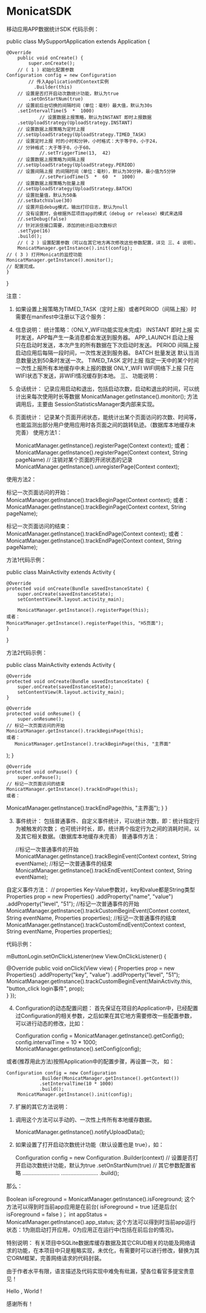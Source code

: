 # MonicatSDK
移动应用APP数据统计SDK
代码示例：

public class MySupportApplication extends Application {

	@Override
    	public void onCreate() {
        	super.onCreate();
		// ( 1 ) 初始化配置参数
	Configuration config = new Configuration
			// 传入Application的Context实例
              .Builder(this)
		// 设置是否打开启动次数统计功能，默认为true
        	.setOnStartNum(true)
		// 设置前后台切换的间隔时间（单位：毫秒）最大值，默认为30s
		.setIntervalTime(5  *  1000)
                // 设置数据上报策略，默认为INSTANT 即时上报数据
		.setUploadStrategy(UploadStrategy.INSTANT)
		// 设置数据上报策略为定时上报
		//.setUploadStrategy(UploadStrategy.TIMED_TASK)
		// 设置定时上报 时的小时和分钟，小时格式：大于等于0，小于24，
		// 分钟格式：大于等于0，小于60。
                //.setTriggerTime(13,  42)
		// 设置数据上报策略为间隔上报
		//.setUploadStrategy(UploadStrategy.PERIOD)
		// 设置间隔上报 的间隔时间（单位：毫秒），默认为30分钟，最小值为5分钟
                //.setPeriodTime(5  *  60  *  1000)
		// 设置数据上报策略为批量上报
		//.setUploadStrategy(UploadStrategy.BATCH)
		// 设置批量值，默认为50条
		//.setBatchValue(30)
		// 设置开启debug模式，输出打印日志，默认为null
		// 没有设置时，会根据外层项目app的模式（debug or release）模式来选择
		//.setDebug(false)
		// 针对派信接口需要，添加的统计启动次数标识
		.setType(16)
		.build();
        // ( 2 ) 设置配置参数（可以在其它地方再次修改这些参数配置，详见 三、4 说明）。
        MonicatManager.getInstance().init(config);
	// ( 3 ) 打开Monicat的监控功能
	MonicatManager.getInstance().monitor();
	// 配置完成。
    }
}


注意：
1)	如果设置上报策略为TIMED_TASK（定时上报）或者PERIOD（间隔上报）时需要在manifest中注册以下这个服务：

<service android:name="com.windfallsheng.monicat.service.TimedService">
    <intent-filter>
        <action android:name="monicat.service.action.timedservice_timed_upload" />
    </intent-filter>
</service>

4.	信息说明：
统计策略：（ONLY_WIFI功能实现未完成）
INSTANT	即时上报	实时发送，APP每产生一条消息都会发送到服务器。
APP_LAUNCH	启动上报	只在启动时发送，本次产生的所有数据在下次启动时发送。
PERIOD	间隔上报	启动应用后每隔一段时间，一次性发送到服务器。
BATCH	批量发送	默认当消息数量达到50条时发送一次。
TIMED_TASK	定时上报	指定一天中的某个时间一次性上报所有本地缓存中未上报的数据
ONLY_WIFI	WIFI网络下上报	只在WIFI状态下发送，非WIFI情况缓存到本地。
三、	功能说明：
1.	会话统计：
记录应用启动和退出，包括启动次数，启动和退出的时间，可以统计出来每次使用时长等数据
MonicatManager.getInstance().monitor(); 方法调用后，主要由
SessionStatisticsManager类内部来实现。
2.	页面统计：
记录某个页面开闭状态，能统计出某个页面访问的次数、时间等，也能监测出部分用户使用应用时各页面之间的跳转轨迹。（数据库本地缓存未完善）
使用方法1：
	
	MonicatManager.getInstance().registerPage(Context context);
	或者：
	MonicatManager.getInstance().registerPage(Context context, String pageName)
	// 注销对某个页面的开闭状态的记录
	MonicatManager.getInstance().unregisterPage(Context context);

使用方法2：

标记一次页面访问的开始：
MonicatManager.getInstance().trackBeginPage(Context context); 
或者：
MonicatManager.getInstance().trackBeginPage(Context context, String pageName); 

标记一次页面访问的结束：
MonicatManager.getInstance().trackEndPage(Context context); 
或者：
MonicatManager.getInstance().trackEndPage(Context context, String pageName); 

方法1代码示例：

public class MainActivity extends Activity {

    @Override
    protected void onCreate(Bundle savedInstanceState) {
        super.onCreate(savedInstanceState);
        setContentView(R.layout.activity_main);

		MonicatManager.getInstance().registerPage(this);
	或者：
	MonicatManager.getInstance().registerPage(this, "H5页面");
    }
}

方法2代码示例：

public class MainActivity extends Activity {

    @Override
    protected void onCreate(Bundle savedInstanceState) {
        super.onCreate(savedInstanceState);
        setContentView(R.layout.activity_main);
    }

    @Override
    protected void onResume() {
        super.onResume();
	// 标记一次页面访问的开始
	MonicatManager.getInstance().trackBeginPage(this);
	或者：
       MonicatManager.getInstance().trackBeginPage(this, "主界面"
);
    }

    @Override
    protected void onPause() {
        super.onPause();
	// 标记一次页面访问的结束
	MonicatManager.getInstance().trackEndPage(this);
	或者：
MonicatManager.getInstance().trackEndPage(this, "主界面");
	}
}

3.	事件统计：
包括普通事件、自定义事件统计，可以统计次数，即：统计指定行为被触发的次数；
也可统计时长，即，统计两个指定行为之间的消耗时间，以及其它相关数据。（数据库本地缓存未完善）
普通事件方法：

	//标记一次普通事件的开始
	MonicatManager.getInstance().trackBeginEvent(Context context, String eventName);
	//标记一次普通事件的结束
	MonicatManager.getInstance().trackEndEvent(Context context, String eventName);

自定义事件方法：
	// properties Key-Value参数对，key和value都是String类型
	Properties prop = new Properties()
        		.addProperty("name", "value")
        		.addProperty("level", "51");
	//标记一次普通事件的开始
	MonicatManager.getInstance().trackCustomBeginEvent(Context context, String eventName, Properties properties);
	//标记一次普通事件的结束
	MonicatManager.getInstance().trackCustomEndEvent(Context context, String eventName, Properties properties);

代码示例：

mButtonLogin.setOnClickListener(new View.OnClickListener() {
    
@Override
    public void onClick(View view) {
                Properties prop = new Properties()
                		.addProperty("key", "value")
                		.addProperty("level", "51");   
MonicatManager.getInstance().trackCustomBeginEvent(MainActivity.this, "button_click login事件", prop);                                                      
    }
});

4.	Configuration的动态配置问题：
首先保证在项目的Application中，已经配置过Configuration的相关参数，之后如果在其它地方需要修改一些配置参数，可以进行动态的修改，比如：

	  Configuration config = MonicatManager.getInstance().getConfig();
 config.intervalTime = 10 * 1000;
 MonicatManager.getInstance().setConfig(config);

或者(推荐用此方法)按照Application中的配置步骤，再设置一次， 如：

	Configuration config = new Configuration
                .Builder(MonicatManager.getInstance().getContext())
                .setIntervalTime(10 * 1000)
                .build();
        MonicatManager.getInstance().init(config);

7.	扩展的其它方法说明：
1)	调用这个方法可以手动的、一次性上传所有本地缓存数据。

	MonicatManager.getInstance().notifyUploadData();

2)	如果设置了打开启动次数统计功能（默认设置也是 true），如：
	
	Configuration config = new Configuration
                        .Builder(context)
				// 设置是否打开启动次数统计功能，默认为true
        			.setOnStartNum(true)
				// 其它参数配置省略
				……………………
				……………………
                        .build();

那么：

Boolean isForeground = MonicatManager.getInstance().isForeground;
这个方法可以得到时当前app应用是在前台( isForeground = true )还是后台( isForeground = false )；
int appStatus = MonicatManager.getInstance().app_status;
这个方法可以得到时当前app运行状态：1为刚启动打开应用，0为应用正在运行中(包括在前后台的情况)。


特别说明：
有关项目中SQLite数据库缓存数据及其它CRUD相关的功能及网络请求的功能，在本项目中只是粗略实现，未优化，有需要时可以进行修改，替换为其它ORM框架，完善网络请求的代码封装。

由于作者水平有限，语言描述及代码实现中难免有纰漏，望各位看官多提宝贵意见！

Hello , World !

感谢所有！
